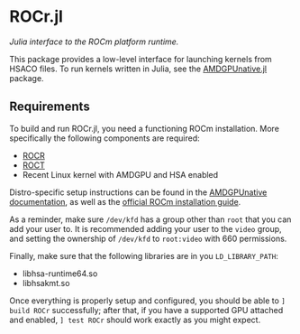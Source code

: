 # ROCr.jl

*Julia interface to the ROCm platform runtime.*

This package provides a low-level interface for launching kernels from HSACO files.
To run kernels written in Julia, see the [AMDGPUnative.jl](https://github.com/JuliaGPU/AMDGPUnative.jl) package.

## Requirements

To build and run ROCr.jl, you need a functioning ROCm installation.
More specifically the following components are required:

* [ROCR](https://github.com/RadeonOpenCompute/ROCR-Runtime)
* [ROCT](https://github.com/RadeonOpenCompute/ROCT-Thunk-Interface)
* Recent Linux kernel with AMDGPU and HSA enabled

Distro-specific setup instructions can be found in the [AMDGPUnative documentation](https://juliagpu.gitlab.io/AMDGPUnative.jl), as well as the [official ROCm installation guide](https://rocmdocs.amd.com/en/latest/Installation_Guide/Installation-Guide.html).

As a reminder, make sure `/dev/kfd` has a group other than `root` that you can add your user to.
It is recommended adding your user to the `video` group, and setting the ownership of `/dev/kfd` to `root:video` with 660 permissions.

Finally, make sure that the following libraries are in you `LD_LIBRARY_PATH`:
* libhsa-runtime64.so
* libhsakmt.so

Once everything is properly setup and configured, you should be able to `] build ROCr` successfully;
after that, if you have a supported GPU attached and enabled, `] test ROCr` should work exactly as you might expect.

